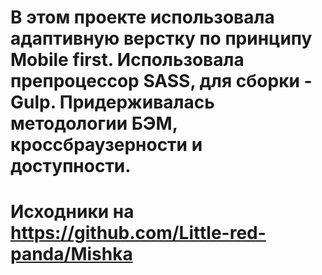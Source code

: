 # В этом проекте использовала адаптивную верстку по принципу Mobile first. Использовала препроцессор SASS, для сборки - Gulp. Придерживалась методологии БЭМ, кроссбраузерности и доступности.

# Исходники на https://github.com/Little-red-panda/Mishka
